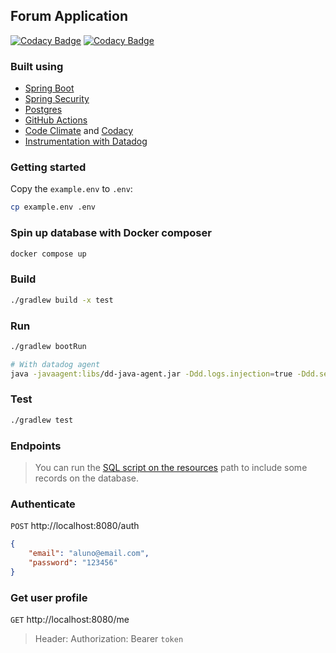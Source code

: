## Forum Application

[![Codacy Badge](https://app.codacy.com/project/badge/Grade/221662af97db4831a2ccaba55a3f8ce7)](https://app.codacy.com/gh/rribeiro1/forum-kotlin-spring-boot/dashboard?utm_source=gh&utm_medium=referral&utm_content=&utm_campaign=Badge_grade)
[![Codacy Badge](https://app.codacy.com/project/badge/Coverage/221662af97db4831a2ccaba55a3f8ce7)](https://app.codacy.com/gh/rribeiro1/forum-kotlin-spring-boot/dashboard?utm_source=gh&utm_medium=referral&utm_content=&utm_campaign=Badge_coverage)

### Built using

- [Spring Boot](https://docs.spring.io/spring-boot/docs/current/reference/htmlsingle/)
- [Spring Security](https://spring.io/projects/spring-security)
- [Postgres](https://www.postgresql.org/)
- [GitHub Actions](https://docs.github.com/en/actions)
- [Code Climate](https://codeclimate.com/) and [Codacy](https://codacy.com)
- [Instrumentation with Datadog](https://www.datadoghq.com/auto-instrumentation/)

### Getting started

Copy the `example.env` to `.env`:

```sh
cp example.env .env
```

### Spin up database with Docker composer

```sh
docker compose up
```

### Build

```sh
./gradlew build -x test
```

### Run

```sh
./gradlew bootRun

# With datadog agent
java -javaagent:libs/dd-java-agent.jar -Ddd.logs.injection=true -Ddd.service=forum -Ddd.env=local -jar build/libs/forum.jar
```

### Test

```sh
./gradlew test
```

### Endpoints

> You can run the [SQL script on the resources](src/main/resources/data.sql) path to include some records on the database.

### Authenticate

`POST` http://localhost:8080/auth
```json
{
    "email": "aluno@email.com",
    "password": "123456"
}
```

### Get user profile
`GET` http://localhost:8080/me
> Header: Authorization: Bearer `token`
